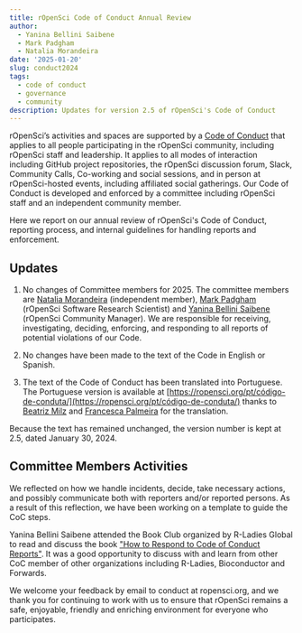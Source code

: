 ```yaml
---
title: rOpenSci Code of Conduct Annual Review
author:
  - Yanina Bellini Saibene
  - Mark Padgham
  - Natalia Morandeira
date: '2025-01-20'
slug: conduct2024
tags:
  - code of conduct
  - governance
  - community
description: Updates for version 2.5 of rOpenSci's Code of Conduct
---
```


rOpenSci’s activities and spaces are supported by a [Code of Conduct](/code-of-conduct/) 
that applies to all people participating in the rOpenSci community, 
including rOpenSci staff and leadership.
It applies to all modes of interaction including GitHub project repositories, 
the rOpenSci discussion forum, Slack, Community Calls, Co-working and social sessions, 
and in person at rOpenSci-hosted events, including affiliated social gatherings.
Our Code of Conduct is developed and enforced by a committee including rOpenSci staff and an independent community member.

Here we report on our annual review of rOpenSci's Code of Conduct, 
reporting process, and internal guidelines for handling reports and enforcement.

## Updates

1.  No changes of Committee members for 2025.
    The committee members are [Natalia Morandeira](/author/natalia-morandeira/) (independent member), 
    [Mark Padgham](/author/mark-padgham) (rOpenSci Software Research Scientist) and 
    [Yanina Bellini Saibene](/author/yanina-bellini-saibene) (rOpenSci Community Manager).
    We are responsible for receiving, investigating, deciding, enforcing, 
    and responding to all reports of potential violations of our Code.

2.  No changes have been made to the text of the Code in English or Spanish.

3.  The text of the Code of Conduct has been translated into Portuguese.
    The Portuguese version is available at [https://ropensci.org/pt/código-de-conduta/](https://ropensci.org/pt/código-de-conduta/) thanks to [Beatriz Milz](/author/beatriz-milz/) 
    and [Francesca Palmeira](/author/francesca-belem-lopes-palmeira/) for the translation.

Because the text has remained unchanged, the version number is kept at 2.5, dated January 30, 2024.

## Committee Members Activities

We reflected on how we handle incidents, decide, take necessary actions, and possibly communicate both with reporters and/or reported persons. As a result of this reflection, we have been working on a template to guide the CoC steps.

Yanina Bellini Saibene attended the Book Club organized by R-Ladies Global to 
read and discuss the book ["How to Respond to Code of Conduct Reports"](https://files.frameshiftconsulting.com/books/cocguide.pdf). It was a good opportunity to discuss with and learn from 
other CoC member of other organizations including R-Ladies, Bioconductor and Forwards. 

We welcome your feedback by email to conduct at ropensci.org, 
and we thank you for continuing to work with us to ensure that rOpenSci remains a safe, 
enjoyable, friendly and enriching environment for everyone who participates.
